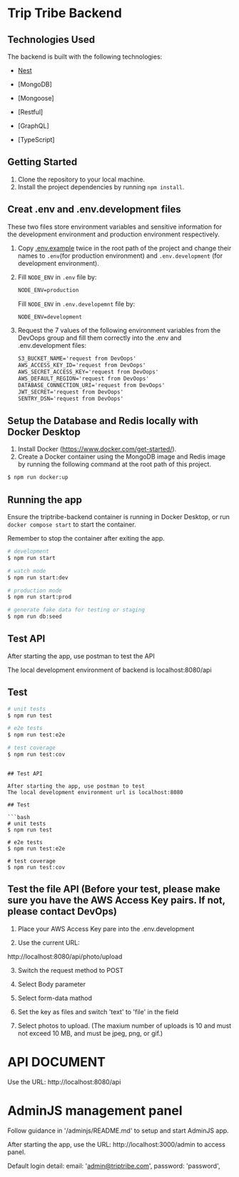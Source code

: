 # Trip Tribe Backend

## Technologies Used

The backend is built with the following technologies:

- [Nest](https://github.com/nestjs/nest)
- [MongoDB]
- [Mongoose]

- [Restful]
- [GraphQL]
- [TypeScript]

## Getting Started

1. Clone the repository to your local machine.
2. Install the project dependencies by running `npm install`.

## Creat .env and .env.development files

These two files store environment variables and sensitive information for the development environment and production environment respectively.

1. Copy [.env.example](/.env.example) twice in the root path of the project and
   change their names to `.env`(for production environment) and `.env.development` (for
   development environment).
2. Fill `NODE_ENV` in `.env` file by:
   ```txt
   NODE_ENV=production
   ```
   Fill `NODE_ENV` in `.env.developemnt` file by:
   ```txt
   NODE_ENV=development
   ```
3. Request the 7 values of the following environment variables from the DevOops group and
   fill them correctly into the .env and .env.development files:

   ```txt
   S3_BUCKET_NAME='request from DevOops'
   AWS_ACCESS_KEY_ID='request from DevOops'
   AWS_SECRET_ACCESS_KEY='request from DevOops'
   AWS_DEFAULT_REGION='request from DevOops'
   DATABASE_CONNECTION_URI='request from DevOops'
   JWT_SECRET='request from DevOops'
   SENTRY_DSN='request from DevOops'
   ```

## Setup the Database and Redis locally with Docker Desktop

1. Install Docker (https://www.docker.com/get-started/).
2. Create a Docker container using the MongoDB image and Redis image by running the following command at the root path of this project.

```bash
$ npm run docker:up
```

## Running the app

Ensure the triptribe-backend container is running in Docker Desktop,
or run `docker compose start` to start the container.

Remember to stop the container after exiting the app.

```bash
# development
$ npm run start

# watch mode
$ npm run start:dev

# production mode
$ npm run start:prod

# generate fake data for testing or staging
$ npm run db:seed
```

## Test API

After starting the app, use postman to test the API

The local development environment of backend is localhost:8080/api

## Test

```bash
# unit tests
$ npm run test

# e2e tests
$ npm run test:e2e

# test coverage
$ npm run test:cov
```

````

## Test API

After starting the app, use postman to test
The local development environment url is localhost:8080

## Test

```bash
# unit tests
$ npm run test

# e2e tests
$ npm run test:e2e

# test coverage
$ npm run test:cov
````

## Test the file API (Before your test, please make sure you have the AWS Access Key pairs. If not, please contact DevOps)

1. Place your AWS Access Key pare into the .env.development

2. Use the current URL:

http://localhost:8080/api/photo/upload

3. Switch the request method to POST

4. Select Body parameter

5. Select form-data mathod

6. Set the key as files and switch 'text' to 'file' in the field

7. Select photos to upload. (The maxium number of uploads is 10 and must not exceed 10 MB, and must be jpeg, png, or gif.)

# API DOCUMENT

Use the URL: http://localhost:8080/api

# AdminJS management panel

Follow guidance in '/adminjs/README.md' to setup and start AdminJS app.

After starting the app, use the URL: http://localhost:3000/admin to access panel.

Default login detail:
email: 'admin@triptribe.com',
password: 'password',

